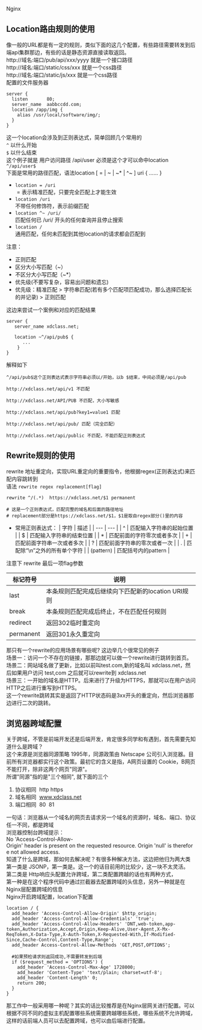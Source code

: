 Nginx
<a name="XaKu5"></a>
## Location路由规则的使用
像一般的URL都是有一定的规则，类似下面的这几个配置，有些路径需要转发到后端api集群那边，有些的话是静态资源直接读取返回。<br />http://域名:端口/pub/api/xxx/yyyy 就是一个接口路径<br />http://域名:端口/static/css/xxx 就是一个css路径<br />http://域名:端口/static/js/xxx 就是一个css路径<br />配置的文件服务器
```nginx
server {
  listen       80;
  server_name  aabbccdd.com;
  location /app/img {
    alias /usr/local/software/img/;
  }
}
```
这一个location会涉及到正则表达式，简单回顾几个常用的<br />`^` 以什么开始<br />`$` 以什么结束<br />这个例子就是 用户访问路径 /api/user 必须是这个才可以命中location<br />`^/api/user$`<br />下面是常用的路径匹配，语法location [ = | ~ | ~* | ^~ ] uri { ...... }

- `location = /uri`<br /> = 表示精准匹配，只要完全匹配上才能生效
- `location /uri`<br />不带任何修饰符，表示前缀匹配
- `location ^~ /uri/`<br />匹配任何已 /uri/ 开头的任何查询并且停止搜索
- `location /`<br />通用匹配，任何未匹配到其他location的请求都会匹配到

注意：

- 正则匹配
- 区分大小写匹配（~）
- 不区分大小写匹配（~*）
- 优先级(不要写复杂，容易出问题和遗忘)
- 优先级：精准匹配 > 字符串匹配(若有多个匹配项匹配成功，那么选择匹配长的并记录) > 正则匹配

这边来尝试一个案例和对应的匹配结果
```nginx
server { 
   server_name xdclass.net;   

   location ~^/api/pub$ { 
      ...
    }
}
```
解释如下
```
^/api/pub$这个正则表达式表示字符串必须以/开始，以b $结束，中间必须是/api/pub

http://xdclass.net/api/v1 不匹配

http://xdclass.net/API/PUB 不匹配，大小写敏感

http://xdclass.net/api/pub?key1=value1 匹配

http://xdclass.net/api/pub/ 匹配（完全匹配）

http://xdclass.net/api/public 不匹配，不能匹配正则表达式
```
<a name="kn2Jk"></a>
## Rewrite规则的使用
rewrite 地址重定向，实现URL重定向的重要指令，他根据regex(正则表达式)来匹配内容跳转到<br />语法 `rewrite regex replacement[flag]`
```nginx
rewrite ^/(.*)  https://xdclass.net/$1 permanent

# 这是一个正则表达式，匹配完整的域名和后面的路径地址
# replacement部分是https://xdclass.net/$1，$1是取自regex部分()里的内容
```

- 常用正则表达式：
| 字符 | 描述 |
| --- | --- |
| ^ | 匹配输入字符串的起始位置 |
| $ | 匹配输入字符串的结束位置 |
| * | 匹配前面的字符零次或者多次 |
| + | 匹配前面字符串一次或者多次 |
| ? | 匹配前面字符串的零次或者一次 |
| . | 匹配除“\\n”之外的所有单个字符 |
| (pattern) | 匹配括号内的pattern |

注意下 rewrite 最后一项flag参数

| 标记符号 | 说明 |
| --- | --- |
| last | 本条规则匹配完成后继续向下匹配新的location URI规则 |
| break | 本条规则匹配完成后终止，不在匹配任何规则 |
| redirect | 返回302临时重定向 |
| permanent | 返回301永久重定向 |

那只有一个rewrite的应用场景有哪些呢? 这边举几个很常见的例子<br />场景一：访问一个不存在的链接，那那边就可以做一个rewrite进行跳转到首页。<br />场景二：网站域名做了更新，比如以前叫test.com,新的域名叫 xdclass.net，然后如果用户访问 test,com 之后就可以rewrite到 xdclass.net<br />场景三：一开始的域名是HTTP。后来进行了升级为HTTPS，那就可以在用户访问HTTP之后进行重写到HTTPS。<br />这一个rewrite跳转其实是返回了HTTP状态码是3xx开头的重定向，然后浏览器那边进行二次的跳转。
<a name="gOmxQ"></a>
## 浏览器跨域配置
关于跨域，不管是前端开发还是后端开发，肯定很多同学和有遇到，首先需要先知道什么是跨域？<br />这个来源是浏览器同源策略 1995年，同源政策由 Netscape 公司引入浏览器。目前所有浏览器都实行这个政策。最初它的含义是指，A网页设置的 Cookie，B网页不能打开，除非这两个网页"同源"。<br />所谓"同源"指的是"三个相同", 就下面的三个

1. 协议相同  http https
2. 域名相同  www.xdclass.net
3. 端口相同  80  81

一句话：浏览器从一个域名的网页去请求另一个域名的资源时，域名、端口、协议任一不同，都是跨域<br />浏览器控制台跨域提示：<br />No 'Access-Control-Allow-Origin' header is present on the requested resource. Origin 'null' is therefore not allowed access.<br />知道了什么是跨域，那如何去解决呢？有很多种解决方法，这边把他归为两大类<br />第一类是 JSONP，第一类是。这一个的话目前用的比较少，这一块不太灵活。<br />第二类是 Http响应头配置允许跨域，第二类配置跨越的话也有两种方式，<br />第一种是在这个程序代码中通过拦截器去配置跨域的头信息，另外一种就是在Nginx层配置跨域的信息<br />Nginx开启跨域配置，location下配置
```nginx
location / { 
  add_header 'Access-Control-Allow-Origin' $http_origin;
  add_header 'Access-Control-Allow-Credentials' 'true';
  add_header 'Access-Control-Allow-Headers' 'DNT,web-token,app-token,Authorization,Accept,Origin,Keep-Alive,User-Agent,X-Mx-ReqToken,X-Data-Type,X-Auth-Token,X-Requested-With,If-Modified-Since,Cache-Control,Content-Type,Range';
  add_header Access-Control-Allow-Methods 'GET,POST,OPTIONS';

  #如果预检请求则返回成功,不需要转发到后端
  if ($request_method = 'OPTIONS') {
    add_header 'Access-Control-Max-Age' 1728000;
    add_header 'Content-Type' 'text/plain; charset=utf-8';
    add_header 'Content-Length' 0;
    return 200;
  }
}
```
那工作中一般采用哪一种呢？其实的话比较推荐是在Nginx层网关进行配置。可以根据不同不同的虚拟主机配置哪些系统需要跨越哪些系统，哪些系统不允许跨域，这样的话前端人员可以去配置跨域，也可以由后端进行配置。
